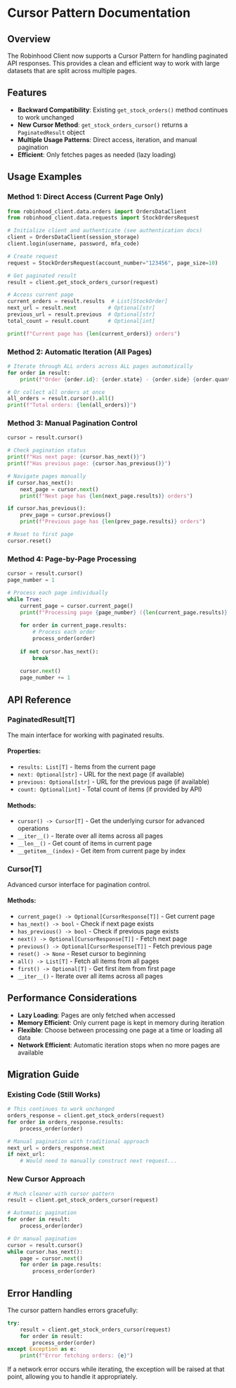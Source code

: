 # Cursor Pattern Documentation

## Overview

The Robinhood Client now supports a Cursor Pattern for handling paginated API responses. This provides a clean and efficient way to work with large datasets that are split across multiple pages.

## Features

- **Backward Compatibility**: Existing `get_stock_orders()` method continues to work unchanged
- **New Cursor Method**: `get_stock_orders_cursor()` returns a `PaginatedResult` object
- **Multiple Usage Patterns**: Direct access, iteration, and manual pagination
- **Efficient**: Only fetches pages as needed (lazy loading)

## Usage Examples

### Method 1: Direct Access (Current Page Only)

```python
from robinhood_client.data.orders import OrdersDataClient
from robinhood_client.data.requests import StockOrdersRequest

# Initialize client and authenticate (see authentication docs)
client = OrdersDataClient(session_storage)
client.login(username, password, mfa_code)

# Create request
request = StockOrdersRequest(account_number="123456", page_size=10)

# Get paginated result
result = client.get_stock_orders_cursor(request)

# Access current page
current_orders = result.results  # List[StockOrder]
next_url = result.next          # Optional[str] 
previous_url = result.previous  # Optional[str]
total_count = result.count      # Optional[int]

print(f"Current page has {len(current_orders)} orders")
```

### Method 2: Automatic Iteration (All Pages)

```python
# Iterate through ALL orders across ALL pages automatically
for order in result:
    print(f"Order {order.id}: {order.state} - {order.side} {order.quantity} shares")

# Or collect all orders at once
all_orders = result.cursor().all()
print(f"Total orders: {len(all_orders)}")
```

### Method 3: Manual Pagination Control

```python
cursor = result.cursor()

# Check pagination status
print(f"Has next page: {cursor.has_next()}")
print(f"Has previous page: {cursor.has_previous()}")

# Navigate pages manually
if cursor.has_next():
    next_page = cursor.next()
    print(f"Next page has {len(next_page.results)} orders")

if cursor.has_previous():
    prev_page = cursor.previous()
    print(f"Previous page has {len(prev_page.results)} orders")

# Reset to first page
cursor.reset()
```

### Method 4: Page-by-Page Processing

```python
cursor = result.cursor()
page_number = 1

# Process each page individually
while True:
    current_page = cursor.current_page()
    print(f"Processing page {page_number} ({len(current_page.results)} orders)")
    
    for order in current_page.results:
        # Process each order
        process_order(order)
    
    if not cursor.has_next():
        break
    
    cursor.next()
    page_number += 1
```

## API Reference

### PaginatedResult[T]

The main interface for working with paginated results.

#### Properties:
- `results: List[T]` - Items from the current page
- `next: Optional[str]` - URL for the next page (if available)
- `previous: Optional[str]` - URL for the previous page (if available)  
- `count: Optional[int]` - Total count of items (if provided by API)

#### Methods:
- `cursor() -> Cursor[T]` - Get the underlying cursor for advanced operations
- `__iter__()` - Iterate over all items across all pages
- `__len__()` - Get count of items in current page
- `__getitem__(index)` - Get item from current page by index

### Cursor[T]

Advanced cursor interface for pagination control.

#### Methods:
- `current_page() -> Optional[CursorResponse[T]]` - Get current page
- `has_next() -> bool` - Check if next page exists
- `has_previous() -> bool` - Check if previous page exists
- `next() -> Optional[CursorResponse[T]]` - Fetch next page
- `previous() -> Optional[CursorResponse[T]]` - Fetch previous page
- `reset() -> None` - Reset cursor to beginning
- `all() -> List[T]` - Fetch all items from all pages
- `first() -> Optional[T]` - Get first item from first page
- `__iter__()` - Iterate over all items across all pages

## Performance Considerations

- **Lazy Loading**: Pages are only fetched when accessed
- **Memory Efficient**: Only current page is kept in memory during iteration
- **Flexible**: Choose between processing one page at a time or loading all data
- **Network Efficient**: Automatic iteration stops when no more pages are available

## Migration Guide

### Existing Code (Still Works)
```python
# This continues to work unchanged
orders_response = client.get_stock_orders(request)
for order in orders_response.results:
    process_order(order)

# Manual pagination with traditional approach
next_url = orders_response.next
if next_url:
    # Would need to manually construct next request...
```

### New Cursor Approach
```python
# Much cleaner with cursor pattern
result = client.get_stock_orders_cursor(request)

# Automatic pagination
for order in result:
    process_order(order)

# Or manual pagination  
cursor = result.cursor()
while cursor.has_next():
    page = cursor.next()
    for order in page.results:
        process_order(order)
```

## Error Handling

The cursor pattern handles errors gracefully:

```python
try:
    result = client.get_stock_orders_cursor(request)
    for order in result:
        process_order(order)
except Exception as e:
    print(f"Error fetching orders: {e}")
```

If a network error occurs while iterating, the exception will be raised at that point, allowing you to handle it appropriately.
